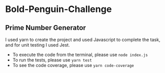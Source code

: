 # Bold-Penguin-Challenge
## Prime Number Generator

I used yarn to create the project and used Javascript to complete the task, and for unit testing I used Jest.
- To execute the code from the terminal, please use `node index.js`
- To run the tests, please use `yarn test`
- To see the code coverage, please use `yarn code-coverage`
